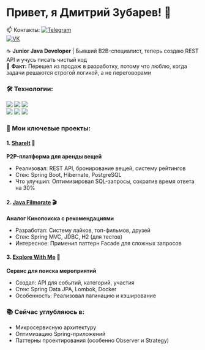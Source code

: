 # Привет, я Дмитрий Зубарев! 👋 

 📫 Контакты:
[![Telegram](https://img.shields.io/badge/-@Zubarev1299-%232CA5E0?logo=telegram)](https://t.me/Zubarev1299)  
[![VK](https://img.shields.io/badge/-VK-%230077FF?logo=vk)](https://vk.com/id472774404)  


☕ **Junior Java Developer** | Бывший B2B-специалист, теперь создаю REST API и учусь писать чистый код  
🐼 **Факт:** Перешел из продаж в разработку, потому что люблю, когда задачи решаются строгой логикой, а не переговорами  

### 🛠️ Технологии:
![](https://img.shields.io/badge/-Java-%23ED8B00?logo=java&logoColor=white) 
![](https://img.shields.io/badge/-Spring_Boot-%236DB33F?logo=spring) 
![](https://img.shields.io/badge/-Hibernate-%2359666C?logo=hibernate)  
![](https://img.shields.io/badge/-PostgreSQL-%23316192?logo=postgresql) 
![](https://img.shields.io/badge/-Docker-%232496ED?logo=docker) 
![](https://img.shields.io/badge/-JUnit5-%2325A162?logo=junit5)  

### 🚀 Мои ключевые проекты:

#### 1. [ShareIt](https://github.com/Pandabanda1299/shareIt) 🔄
**P2P-платформа для аренды вещей**  
- Реализовал: REST API, бронирование вещей, систему рейтингов  
- Стек: Spring Boot, Hibernate, PostgreSQL  
- Что улучшил: Оптимизировал SQL-запросы, сократив время ответа на 30%  

#### 2. [Java Filmorate](https://github.com/Pandabanda1299/java-filmorate) 🎬  
**Аналог Кинопоиска с рекомендациями**  
- Разработал: Систему лайков, топ-фильмов, друзей  
- Стек: Spring MVC, JDBC, H2 (для тестов)  
- Интересное: Применил паттерн Facade для сложных запросов  

#### 3. [Explore With Me](https://github.com/Pandabanda1299/explore-with-me) 🎪  
**Сервис для поиска мероприятий**  
- Создал: API для событий, категорий, участия  
- Стек: Spring Data JPA, Lombok, Docker  
- Особенность: Реализовал пагинацию и кэширование  

### 📚 Сейчас углубляюсь в:
- Микросервисную архитектуру  
- Оптимизацию Spring-приложений  
- Паттерны проектирования (особенно Observer и Strategy)  


